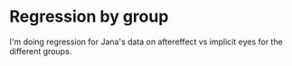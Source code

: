 # Regression by group
 I'm doing regression for Jana's data on aftereffect vs implicit eyes for the different groups.
